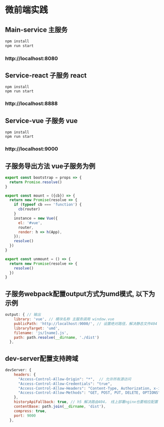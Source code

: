 # 微前端实践

## Main-service 主服务 

```sh
npm install
npm run start
```

### http://localhost:8080

## Service-react 子服务 react

```shell
npm install
npm run start
```

### http://localhost:8888

## Service-vue 子服务 vue

```shell
npm install
npm run start
```

### http://localhost:9000

## 子服务导出方法 vue子服务为例

```javascript
export const bootstrap = props => {
  return Promise.resolve()
}

export const mount = ({cb}) => {
  return new Promise(resolve => {
    if (typeof cb === 'function') {
      cb(router)
    }
    instance = new Vue({
      el: '#vue',
      router,
      render: h => h(App),
    });
    resolve()
  })
}

export const unmount = () => {
  return new Promise(resolve => {
    resolve()
  })
}
```



## 子服务webpack配置output方式为umd模式, 以下为示例

```javascript
output: { // 输出
    library: 'vue', // 模块名称 主服务调用 window.vue
    publicPath: 'http://localhost:9000/', // 设置绝对路径，解决静态文件404
    libraryTarget: 'umd',
    filename: 'js/[name].js',
    path: path.resolve(__dirname, './dist')
  },
```

## dev-server配置支持跨域

```javascript
devServer: {
    headers: {
      "Access-Control-Allow-Origin": "*",  // 允许所有源访问
      "Access-Control-Allow-Credentials": "true",
      "Access-Control-Allow-Headers": "Content-Type, Authorization, x-id, Content-Length, X-Requested-With",
      "Access-Control-Allow-Methods": "GET, POST, PUT, DELETE, OPTIONS"
    },
    historyApiFallback: true, // h5 解决路由404， 线上部署nginx也要相应配置 
    contentBase: path.join(__dirname, 'dist'),
    compress: true,
    port: 9000
  },
```


